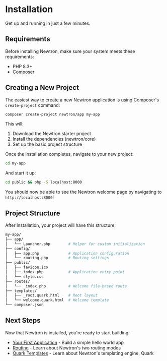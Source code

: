# Installation

Get up and running in just a few minutes.

## Requirements

Before installing Newtron, make sure your system meets these requirements:

- PHP 8.3+
- Composer

## Creating a New Project

The easiest way to create a new Newtron application is using Composer's `create-project` command:

```bash
composer create-project newtron/app my-app
```

This will:

1. Download the Newtron starter project
2. Install the dependencies (newtron/core)
3. Set up the basic project structure

Once the installation completes, navigate to your new project:

```bash
cd my-app
```

And start it up:

```bash
cd public && php -S localhost:8000
```

You should now be able to see the Newtron welcome page by navigating to `http://localhost:8000`!

## Project Structure

After installation, your project will have this structure:

```bash
my-app/
├── app/
│   └── Launcher.php        # Helper for custom initialization
├── config/
│   ├── app.php             # Application configuration
│   └── routing.php         # Routing settings
├── public/
│   ├── favicon.ico
│   ├── index.php           # Application entry point
│   └── style.css
├── routes/
│   └── _index.php          # Welcome file-based route
├── templates/
│   ├── _root.quark.html    # Root layout
│   └── welcome.quark.html  # Welcome template
└── composer.json
```

## Next Steps

Now that Newtron is installed, you're ready to start building:

- [Your First Application](/getting-started/first-app) - Build a simple hello world app
- [Routing](/routing/introduction) - Learn about Newtron's two routing modes
- [Quark Templates](/quark/template-basics) - Learn about Newtron's templating engine, Quark
